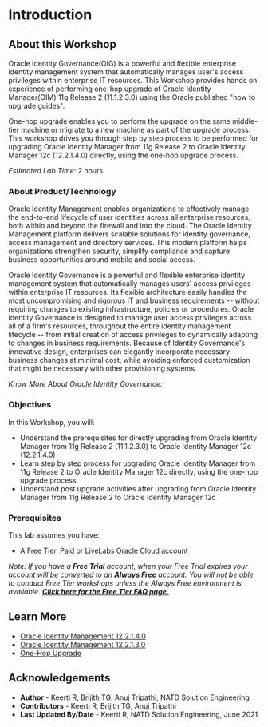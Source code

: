 # Introduction

## About this Workshop

Oracle Identity Governance(OIG) is a powerful and flexible enterprise identity management system that automatically manages user's access privileges within enterprise IT resources. This Workshop provides hands on experience of performing one-hop upgrade of Oracle Identity Manager(OIM) 11g Release 2 (11.1.2.3.0) using the Oracle published "how to upgrade guides".

One-hop upgrade enables you to perform the upgrade on the same middle-tier machine or migrate to a new machine as part of the upgrade process. This workshop drives you through step by step process to be performed for upgrading Oracle Identity Manager from 11g Release 2 to Oracle Identity Manager 12c (12.2.1.4.0) directly, using the one-hop upgrade process.

*Estimated Lab Time*: 2 hours

### About Product/Technology
Oracle Identity Management enables organizations to effectively manage the end-to-end lifecycle of user identities across all enterprise resources, both within and beyond the firewall and into the cloud. The Oracle Identity Management platform delivers scalable solutions for identity governance, access management and directory services. This modern platform helps organizations strengthen security, simplify compliance and capture business opportunities around mobile and social access.

Oracle Identity Governance is a powerful and flexible enterprise identity management system that automatically manages users' access privileges within enterprise IT resources. Its flexible architecture easily handles the most uncompromising and rigorous IT and business requirements -- without requiring changes to existing infrastructure, policies or procedures. Oracle Identity Governance is designed to manage user access privileges across all of a firm's resources, throughout the entire identity management lifecycle -- from initial creation of access privileges to dynamically adapting to changes in business requirements. Because of Identity Governance's innovative design, enterprises can elegantly incorporate necessary business changes at minimal cost, while avoiding enforced customization that might be necessary with other provisioning systems.

*Know More About Oracle Identity Governance:*

  [](youtube:YdvKkstK4o8)

### Objectives

In this Workshop, you will:
* Understand the prerequisites for directly upgrading from Oracle Identity Manager from 11g Release 2 (11.1.2.3.0) to Oracle Identity Manager 12c (12.2.1.4.0)
* Learn step by step process for upgrading Oracle Identity Manager from 11g Release 2 to Oracle Identity Manager 12c directly, using the one-hop upgrade process
* Understand post upgrade activities after upgrading from Oracle Identity Manager from 11g Release 2 to Oracle Identity Manager 12c

### Prerequisites
This lab assumes you have:
- A Free Tier, Paid or LiveLabs Oracle Cloud account

*Note: If you have a **Free Trial** account, when your Free Trial expires your account will be converted to an **Always Free** account. You will not be able to conduct Free Tier workshops unless the Always Free environment is available. **[Click here for the Free Tier FAQ page.](https://www.oracle.com/cloud/free/faq.html)***


## Learn More

* [Oracle Identity Management 12.2.1.4.0](https://docs.oracle.com/en/middleware/idm/suite/12.2.1.4/index.html)
* [Oracle Identity Management 12.2.1.3.0](https://docs.oracle.com/en/middleware/idm/suite/12.2.1.3/index.html)
* [One-Hop Upgrade](https://docs.oracle.com/en/middleware/fusion-middleware/12.2.1.4/iamup/one-hop-upgrade-oracle-identity-manager.html)

## Acknowledgements
* **Author** - Keerti R, Brijith TG, Anuj Tripathi, NATD Solution Engineering
* **Contributors** -  Keerti R, Brijith TG, Anuj Tripathi
* **Last Updated By/Date** - Keerti R, NATD Solution Engineering, June 2021

